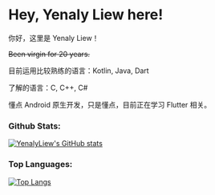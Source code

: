 # Hey, Yenaly Liew here!

你好，这里是 Yenaly Liew！

~~Been virgin for 20 years.~~

目前运用比较熟练的语言：Kotlin, Java, Dart

了解的语言：C, C++, C#

懂点 Android 原生开发，只是懂点，目前正在学习 Flutter 相关。

### Github Stats:

[![YenalyLiew's GitHub stats](https://github-readme-stats.vercel.app/api?username=YenalyLiew&theme=dark)](https://github.com/anuraghazra/github-readme-stats)

### Top Languages:

[![Top Langs](https://github-readme-stats.vercel.app/api/top-langs/?username=YenalyLiew&theme=dark)](https://github.com/anuraghazra/github-readme-stats)
